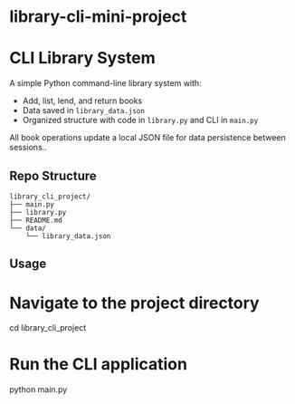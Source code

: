 # library-cli-mini-project

# CLI Library System

A simple Python command-line library system with:

- Add, list, lend, and return books
- Data saved in `library_data.json`
- Organized structure with code in `library.py` and CLI in `main.py`

All book operations update a local JSON file for data persistence between sessions..

## Repo Structure
```
library_cli_project/
├── main.py
├── library.py
├── README.md
└── data/
    └── library_data.json
```

## Usage

# Navigate to the project directory
cd library_cli_project

# Run the CLI application
python main.py

